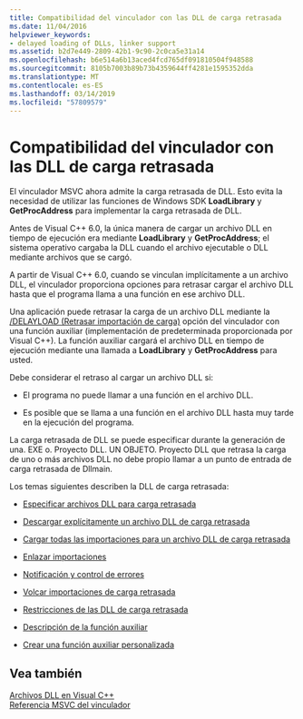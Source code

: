 ```yaml
---
title: Compatibilidad del vinculador con las DLL de carga retrasada
ms.date: 11/04/2016
helpviewer_keywords:
- delayed loading of DLLs, linker support
ms.assetid: b2d7e449-2809-42b1-9c90-2c0ca5e31a14
ms.openlocfilehash: b6e514a6b13aced4fcd765df091810504f948588
ms.sourcegitcommit: 8105b7003b89b73b4359644ff4281e1595352dda
ms.translationtype: MT
ms.contentlocale: es-ES
ms.lasthandoff: 03/14/2019
ms.locfileid: "57809579"
---
```

# <a name="linker-support-for-delay-loaded-dlls"></a>Compatibilidad del vinculador con las DLL de carga retrasada

El vinculador MSVC ahora admite la carga retrasada de DLL. Esto evita la necesidad de utilizar las funciones de Windows SDK **LoadLibrary** y **GetProcAddress** para implementar la carga retrasada de DLL.

Antes de Visual C++ 6.0, la única manera de cargar un archivo DLL en tiempo de ejecución era mediante **LoadLibrary** y **GetProcAddress**; el sistema operativo cargaba la DLL cuando el archivo ejecutable o DLL mediante archivos que se cargó.

A partir de Visual C++ 6.0, cuando se vinculan implícitamente a un archivo DLL, el vinculador proporciona opciones para retrasar cargar el archivo DLL hasta que el programa llama a una función en ese archivo DLL.

Una aplicación puede retrasar la carga de un archivo DLL mediante la [/DELAYLOAD (Retrasar importación de carga)](delayload-delay-load-import.md) opción del vinculador con una función auxiliar (implementación de predeterminada proporcionada por Visual C++). La función auxiliar cargará el archivo DLL en tiempo de ejecución mediante una llamada a **LoadLibrary** y **GetProcAddress** para usted.

Debe considerar el retraso al cargar un archivo DLL si:

- El programa no puede llamar a una función en el archivo DLL.

- Es posible que se llama a una función en el archivo DLL hasta muy tarde en la ejecución del programa.

La carga retrasada de DLL se puede especificar durante la generación de una. EXE o. Proyecto DLL. UN OBJETO. Proyecto DLL que retrasa la carga de uno o más archivos DLL no debe propio llamar a un punto de entrada de carga retrasada de Dllmain.

Los temas siguientes describen la DLL de carga retrasada:

- [Especificar archivos DLL para carga retrasada](specifying-dlls-to-delay-load.md)

- [Descargar explícitamente un archivo DLL de carga retrasada](explicitly-unloading-a-delay-loaded-dll.md)

- [Cargar todas las importaciones para un archivo DLL de carga retrasada](loading-all-imports-for-a-delay-loaded-dll.md)

- [Enlazar importaciones](binding-imports.md)

- [Notificación y control de errores](error-handling-and-notification.md)

- [Volcar importaciones de carga retrasada](dumping-delay-loaded-imports.md)

- [Restricciones de las DLL de carga retrasada](constraints-of-delay-loading-dlls.md)

- [Descripción de la función auxiliar](understanding-the-helper-function.md)

- [Crear una función auxiliar personalizada](developing-your-own-helper-function.md)

## <a name="see-also"></a>Vea también

[Archivos DLL en Visual C++](../dlls-in-visual-cpp.md)<br/>
[Referencia MSVC del vinculador](linking.md)
